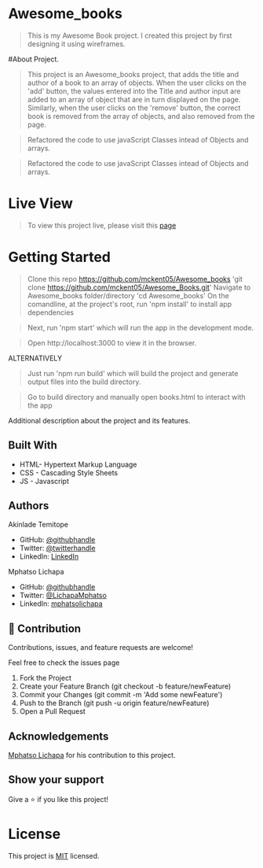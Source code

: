 # Awesome_books

> This is my Awesome Book project.
> I created this project by first designing it using wireframes.

#About Project.
> This project is an Awesome_books project, that adds the title and author of a book to an array of objects.
> When the user clicks on the 'add' button, the values entered into the Title and author input are added to an array of object that are in turn displayed on the page.
> Similarly, when the user clicks on the 'remove' button, the correct book is removed from the array of objects, and also removed from the page.

>Refactored the code to use javaScript Classes intead of Objects and arrays.

>Refactored the code to use javaScript Classes intead of Objects and arrays.


# Live View
> To view this project live, please visit this [page](https://mckent05.github.io/Awesome_books/books.html)

# Getting Started

> Clone this repo https://github.com/mckent05/Awesome_books
 'git clone https://github.com/mckent05/Awesome_Books.git'
> Navigate to Awesome_books folder/directory
  'cd Awesome_books'
> On the comandline, at the project's root, run 'npm install' to install app dependencies

> Next, run 'npm start' which will run the app in the development mode.

> Open http://localhost:3000 to view it in the browser.

ALTERNATIVELY

> Just run 'npm run build' which will build the project and generate output files into the build directory.

> Go to build directory and manually open books.html to interact with the app


Additional description about the project and its features.

## Built With

- HTML- Hypertext Markup Language
- CSS - Cascading Style Sheets
- JS - Javascript

## Authors
Akinlade Temitope

- GitHub: [@githubhandle](https://github.com/mckent05)
- Twitter: [@twitterhandle](https://twitter.com/mckent05)
- LinkedIn: [LinkedIn](https://linkedin.com/in/AkinladeTemitope)

Mphatso Lichapa
- GitHub: [@githubhandle](https://github.com/lichapa)
- Twitter: [@LichapaMphatso](https://twitter.com/LichapaMphatso)
- LinkedIn: [mphatsolichapa](https://www.linkedin.com/in/mphatsolichapa)

## 🤝 Contribution

Contributions, issues, and feature requests are welcome!

Feel free to check the issues page

1. Fork the Project
2. Create your Feature Branch (git checkout -b feature/newFeature)
3. Commit your Changes (git commit -m 'Add some newFeature')
4. Push to the Branch (git push -u origin feature/newFeature)
5. Open a Pull Request

## Acknowledgements
[Mphatso Lichapa](https://github.com/lichapa) for his contribution to this project.

## Show your support

Give a ⭐️ if you like this project!

# License
This project is [MIT](./MIT.md) licensed.


